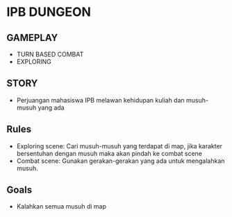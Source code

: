 # IPB DUNGEON

## GAMEPLAY
* TURN BASED COMBAT
* EXPLORING

## STORY
* Perjuangan mahasiswa IPB melawan kehidupan kuliah dan musuh-musuh yang ada

## Rules
* Exploring scene: Cari musuh-musuh yang terdapat di map, jika karakter bersentuhan dengan musuh maka akan pindah ke combat scene
* Combat scene: Gunakan gerakan-gerakan yang ada untuk mengalahkan musuh.

## Goals
* Kalahkan semua musuh di map

